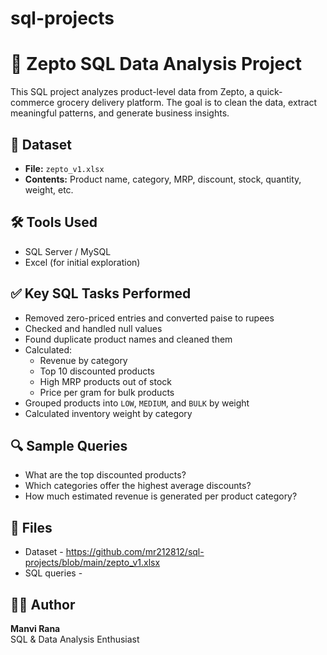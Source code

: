 # sql-projects

# 🛒 Zepto SQL Data Analysis Project

This SQL project analyzes product-level data from Zepto, a quick-commerce grocery delivery platform. The goal is to clean the data, extract meaningful patterns, and generate business insights.

## 📁 Dataset
- **File:** `zepto_v1.xlsx`
- **Contents:** Product name, category, MRP, discount, stock, quantity, weight, etc.

## 🛠 Tools Used
- SQL Server / MySQL
- Excel (for initial exploration)

## ✅ Key SQL Tasks Performed
- Removed zero-priced entries and converted paise to rupees
- Checked and handled null values
- Found duplicate product names and cleaned them
- Calculated:
  - Revenue by category
  - Top 10 discounted products
  - High MRP products out of stock
  - Price per gram for bulk products
- Grouped products into `LOW`, `MEDIUM`, and `BULK` by weight
- Calculated inventory weight by category

## 🔍 Sample Queries
- What are the top discounted products?
- Which categories offer the highest average discounts?
- How much estimated revenue is generated per product category?

## 📂 Files
-  Dataset - https://github.com/mr212812/sql-projects/blob/main/zepto_v1.xlsx
-  SQL queries -

## 👩‍💻 Author
**Manvi Rana**  
SQL & Data Analysis Enthusiast  
